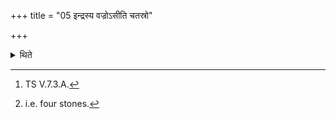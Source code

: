 +++
title = "05 इन्द्रस्य वज्रोऽसीति चतस्रो"

+++

<details><summary>थिते</summary>

5. With indrasya vajro'si...[^1] carrying an arrow in his hand he places the four Vajriṇi (Having thunderbolt) (bricks)[^2] one in each direction.   

[^1]: TS V.7.3.A.  

[^2]: i.e. four stones.  

[^3]: Cf. TS V.7.3.1-2.  
</details>
